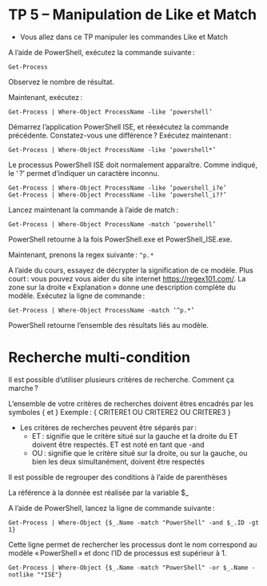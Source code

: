 # TP 5 – Manipulation de Like et Match 

* Vous allez dans ce TP manipuler les commandes Like et Match 


A l’aide de PowerShell, exécutez la commande suivante : 

```
Get-Process 
```

Observez le nombre de résultat. 


Maintenant, exécutez : 

```
Get-Process | Where-Object ProcessName -like ‘powershell’ 
```

Démarrez l’application PowerShell ISE, et réexécutez la commande précédente. Constatez-vous une différence ? Exécutez maintenant : 

```
Get-Process | Where-Object ProcessName -like ‘powershell*’ 
```

Le processus PowerShell ISE doit normalement apparaître. Comme indiqué, le ‘ ?’ permet d’indiquer un caractère inconnu. 

```
Get-Process | Where-Object ProcessName -like ‘powershell_i?e’ 
Get-Process | Where-Object ProcessName -like ‘powershell_i??’ 
```

Lancez maintenant la commande à l’aide de match : 

```
Get-Process | Where-Object ProcessName -match ‘powershell’ 
```

PowerShell retourne à la fois PowerShell.exe et PowerShell_ISE.exe. 

Maintenant, prenons la regex suivante : ```^p.*``` 

A l’aide du cours, essayez de décrypter la signification de ce modèle. Plus court : vous pouvez vous aider du site internet https://regex101.com/. La zone sur la droite « Explanation » donne une description complète du modèle. Exécutez la ligne de commande : 

```
Get-Process | Where-Object ProcessName -match ‘^p.*’ 
```

PowerShell retourne l’ensemble des résultats liés au modèle.  

# Recherche multi-condition 

Il est possible d’utiliser plusieurs critères de recherche. Comment ça marche ?  

L’ensemble de votre critères de recherches doivent êtres encadrés par les symboles { et } 
Exemple : { CRITERE1 OU CRITERE2 OU CRITERE3 } 

* Les critères de recherches peuvent être séparés par : 
  * ET : signifie que le critère situé sur la gauche et la droite du ET doivent être respectés. ET est noté en tant que -and 
  * OU : signifie que le critère situé sur la droite, ou sur la gauche, ou bien les deux simultanément, doivent être respectés 

Il est possible de regrouper des conditions à l’aide de parenthèses 

La référence à la donnée est réalisée par la variable $_ 

A l’aide de PowerShell, lancez la ligne de commande suivante : 

```
Get-Process | Where-Object {$_.Name -match "PowerShell" -and $_.ID -gt 1} 
```

Cette ligne permet de rechercher les processus dont le nom correspond au modèle « PowerShell » et donc l’ID de processus est supérieur à 1. 

```
Get-Process | Where-Object {$_.Name -match "PowerShell" -or $_.Name -notlike "*ISE"} 
```
 
